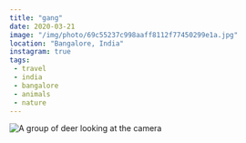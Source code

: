```yaml
---
title: "gang"
date: 2020-03-21
image: "/img/photo/69c55237c998aaff8112f77450299e1a.jpg"
location: "Bangalore, India"
instagram: true
tags:
 - travel
 - india
 - bangalore
 - animals
 - nature
---
```


![A group of deer looking at the camera](/img/photo/69c55237c998aaff8112f77450299e1a.jpg)
